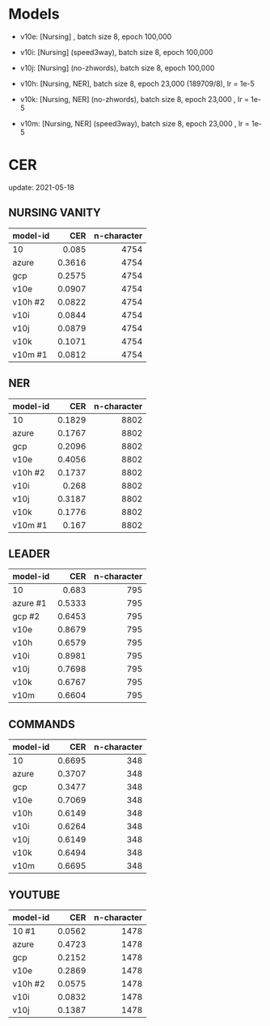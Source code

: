 # Models

- v10e: [Nursing] , batch size 8, epoch 100,000

- v10i: [Nursing] (speed3way), batch size 8, epoch 100,000

- v10j: [Nursing] (no-zhwords), batch size 8, epoch 100,000

- v10h: [Nursing, NER], batch size 8, epoch 23,000 (189709/8), lr = 1e-5

- v10k: [Nursing, NER] (no-zhwords), batch size 8, epoch 23,000 , lr = 1e-5

- v10m: [Nursing, NER] (speed3way), batch size 8, epoch 23,000 , lr = 1e-5

# CER 
update: 2021-05-18

## NURSING VANITY 
| model-id   |    CER |   n-character |
|:-----------|-------:|--------------:|
| 10         | 0.085  |          4754 |
| azure      | 0.3616 |          4754 |
| gcp        | 0.2575 |          4754 |
| v10e       | 0.0907 |          4754 |
| v10h  #2   | 0.0822 |          4754 |
| v10i       | 0.0844 |          4754 |
| v10j       | 0.0879 |          4754 |
| v10k       | 0.1071 |          4754 |
| v10m  #1   | 0.0812 |          4754 |

## NER 
| model-id   |    CER |   n-character |
|:-----------|-------:|--------------:|
| 10         | 0.1829 |          8802 |
| azure      | 0.1767 |          8802 |
| gcp        | 0.2096 |          8802 |
| v10e       | 0.4056 |          8802 |
| v10h  #2   | 0.1737 |          8802 |
| v10i       | 0.268  |          8802 |
| v10j       | 0.3187 |          8802 |
| v10k       | 0.1776 |          8802 |
| v10m  #1   | 0.167  |          8802 |

## LEADER 
| model-id   |    CER |   n-character |
|:-----------|-------:|--------------:|
| 10         | 0.683  |           795 |
| azure #1   | 0.5333 |           795 |
| gcp   #2   | 0.6453 |           795 |
| v10e       | 0.8679 |           795 |
| v10h       | 0.6579 |           795 |
| v10i       | 0.8981 |           795 |
| v10j       | 0.7698 |           795 |
| v10k       | 0.6767 |           795 |
| v10m       | 0.6604 |           795 |

## COMMANDS 
| model-id   |    CER |   n-character |
|:-----------|-------:|--------------:|
| 10         | 0.6695 |           348 |
| azure      | 0.3707 |           348 |
| gcp        | 0.3477 |           348 |
| v10e       | 0.7069 |           348 |
| v10h       | 0.6149 |           348 |
| v10i       | 0.6264 |           348 |
| v10j       | 0.6149 |           348 |
| v10k       | 0.6494 |           348 |
| v10m       | 0.6695 |           348 |

## YOUTUBE 
| model-id   |    CER |   n-character |
|:-----------|-------:|--------------:|
| 10    #1   | 0.0562 |          1478 |
| azure      | 0.4723 |          1478 |
| gcp        | 0.2152 |          1478 |
| v10e       | 0.2869 |          1478 |
| v10h  #2   | 0.0575 |          1478 |
| v10i       | 0.0832 |          1478 |
| v10j       | 0.1387 |          1478 |

